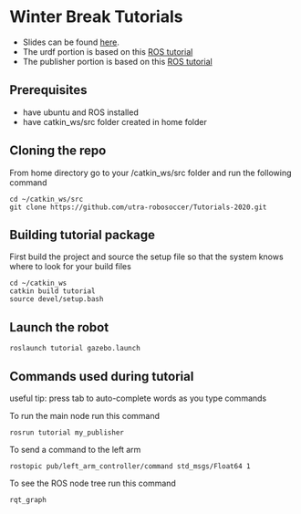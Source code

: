 # Winter Break Tutorials

- Slides can be found [here](https://docs.google.com/presentation/d/13XCDx3GYOWQLYuZl6OiorKB5LQHKp4tY2wDdE2C2mO4/edit#slide=id.p).
- The urdf portion is based on this [ROS tutorial](https://wiki.ros.org/urdf/Tutorials/Building%20a%20Visual%20Robot%20Model%20with%20URDF%20from%20Scratch)
- The publisher portion is based on this [ROS tutorial](https://wiki.ros.org/ROS/Tutorials/WritingPublisherSubscriber%28c%2B%2B%29)

## Prerequisites
- have ubuntu and ROS installed
- have catkin_ws/src folder created in home folder

## Cloning the repo
From home directory go to your /catkin_ws/src folder and run the following command
```
cd ~/catkin_ws/src
git clone https://github.com/utra-robosoccer/Tutorials-2020.git
```
## Building tutorial package
First build the project and source the setup file so that the system knows where to look for your build files
```
cd ~/catkin_ws
catkin build tutorial
source devel/setup.bash
```

## Launch the robot
```
roslaunch tutorial gazebo.launch
```

## Commands used during tutorial
useful tip: press tab to auto-complete words as you type commands

To run the main node run this command
```
rosrun tutorial my_publisher
```

To send a command to the left arm
```
rostopic pub/left_arm_controller/command std_msgs/Float64 1
```

To see the ROS node tree run this command
```
rqt_graph
```
